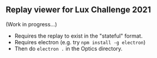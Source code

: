 ## Replay viewer for Lux Challenge 2021

(Work in progress...)

* Requires the replay to exist in the "stateful" format.
* Requires electron (e.g. try `npm install -g electron`)
* Then do `electron .` in the Optics directory.
